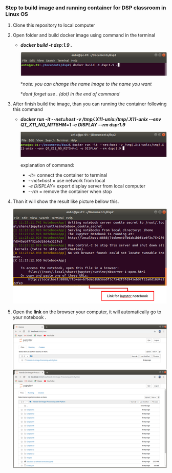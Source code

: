 ### Step to build image and running container for DSP classroom in Linux OS

1. Clone this repository to local computer

2. Open folder and build docker image using command in the terminal

   - ***docker build -t dsp:1.9 .***

     <img src="picture/1.png" >

     **note: you can change the name image to the name you want*
     
     **dont forget use . (dot) in the end of command*

3. After finish build the image, than you can running the container following this command

   - ***docker run -it --net=host -v /tmp/.X11-unix:/tmp/.X11-unix --env QT_X11_NO_MITSHM=1 -e DISPLAY --rm dsp:1.9***

     <img src="picture/2.png">
     
     explanation of command:
     
     - *-it*= connect the container to terminal
     - *--net=host* = use network from local 
     - *-e DISPLAY*= export display server from local computer
     - *--rm* = remove the container when stop
     
     

4. Than it will show the result like picture bellow this.

   <img src="picture/5.png">

5. Open the **link** on the browser your computer, it will automatically go to your notebook .

   <img src="picture/4.png">

   <img src="picture/6.png">

